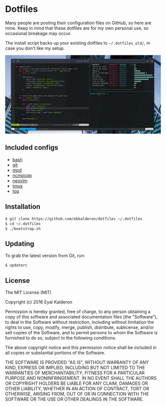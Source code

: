 # Dotfiles

Many people are posting their configuration files on GitHub, so here are mine.
Keep in mind that these dotfiles are for my own personal use, so occasional
breakage may occur.

The install script backs up your existing dotfiles to `~/.dotfiles_old/`, in
case you don't like my setup.

![Screenshot](./screenshot.png)

## Included configs

* [bash](./bash/)
* [git](./gitconfig)
* [mpd](./mpd)
* [ncmpcpp](./ncmpcpp)
* [neovim](./nvim/)
* [tmux](./tmux.conf)
* [top](./toprc)

## Installation

```
$ git clone https://github.com/ebkalderon/dotfiles ~/.dotfiles
$ cd ~/.dotfiles
$ ./bootstrap.sh
```

## Updating

To grab the latest version from Git, run:

```
$ updaterc
```

## License

The MIT License (MIT)

Copyright (c) 2016 Eyal Kalderon

Permission is hereby granted, free of charge, to any person obtaining a copy
of this software and associated documentation files (the "Software"), to deal
in the Software without restriction, including without limitation the rights
to use, copy, modify, merge, publish, distribute, sublicense, and/or sell
copies of the Software, and to permit persons to whom the Software is
furnished to do so, subject to the following conditions:

The above copyright notice and this permission notice shall be included in all
copies or substantial portions of the Software.

THE SOFTWARE IS PROVIDED "AS IS", WITHOUT WARRANTY OF ANY KIND, EXPRESS OR
IMPLIED, INCLUDING BUT NOT LIMITED TO THE WARRANTIES OF MERCHANTABILITY,
FITNESS FOR A PARTICULAR PURPOSE AND NONINFRINGEMENT. IN NO EVENT SHALL THE
AUTHORS OR COPYRIGHT HOLDERS BE LIABLE FOR ANY CLAIM, DAMAGES OR OTHER
LIABILITY, WHETHER IN AN ACTION OF CONTRACT, TORT OR OTHERWISE, ARISING FROM,
OUT OF OR IN CONNECTION WITH THE SOFTWARE OR THE USE OR OTHER DEALINGS IN THE
SOFTWARE.
